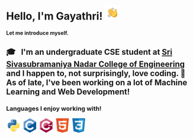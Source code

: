 <h1 align="left"> Hello, I'm Gayathri! <img src="hand-wave.gif" alt="hand wave" width=40/></h1>

#### Let me introduce myself.
🎓 &nbsp; I'm an undergraduate CSE student at [Sri Sivasubramaniya Nadar College of Engineering](https://www.ssn.edu.in/) and I happen to, not surprisingly, love coding.
🌱 &nbsp; As of late, I've been working on a lot of Machine Learning and Web Development!
---

<h3 align="left">Languages I enjoy working with!</h3>
<p align="left">
  <a href="https://www.python.org"><img src="https://raw.githubusercontent.com/devicons/devicon/master/icons/python/python-original.svg" alt="Python" width="40" height="40"></a>
  <a href="#"><img src="https://raw.githubusercontent.com/devicons/devicon/master/icons/c/c-original.svg" alt="C" width="40" height="40"></a>
  <a href="#"><img src="https://raw.githubusercontent.com/devicons/devicon/master/icons/cplusplus/cplusplus-original.svg" alt="C++" width="40" height="40"></a>
  <a href="#"><img src="https://raw.githubusercontent.com/devicons/devicon/master/icons/html5/html5-original.svg" alt="HTML5" width="40" height="40"></a>
  <a href="#"><img src="https://raw.githubusercontent.com/devicons/devicon/master/icons/css3/css3-original.svg" alt="CSS3" width="40" height="40"></a>
</p>

